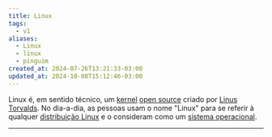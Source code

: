 ```yaml
---
title: Linux
tags:
  - v1
aliases:
  - Linux
  - linux
  - pinguim
created_at: 2024-07-26T13:21:33-03:00
updated_at: 2024-10-08T15:12:46-03:00
---
```


Linux é, em sentido técnico, um [kernel](../../../../atomos/2024/07/08/Kernel.md) [open source](../02/Open_Source.md) criado por [Linus Torvalds](../../../../entrada/2024/07/08/Linus_Torvalds.md). No dia-a-dia, as pessoas usam o nome "Linux" para se referir à qualquer [distribuição Linux](../../06/30/Distro_Linux.md) e o consideram como um [sistema operacional](../07/Sistema_Operacional.md).

---
